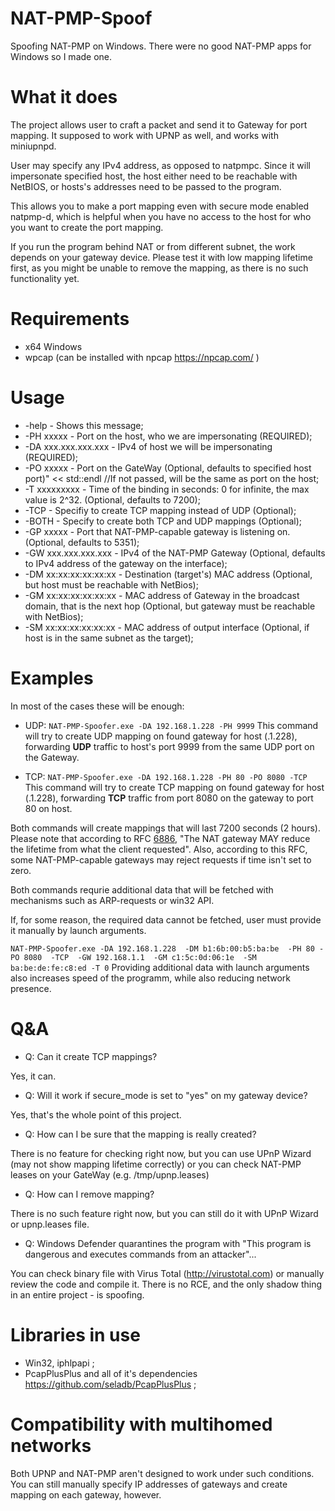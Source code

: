 # NAT-PMP-Spoof
Spoofing NAT-PMP on Windows. There were no good NAT-PMP apps for Windows so I made one.

# What it does
The project allows user to craft a packet and send it to Gateway for port mapping. It supposed to work with UPNP as well, and works with miniupnpd.

User may specify any IPv4 address, as opposed to natpmpc. Since it will impersonate specified host, the host either need to be reachable with NetBIOS, or hosts's addresses need to be passed to the program.

This allows you to make a port mapping even with  secure mode enabled natpmp-d, which is helpful when you have no access to the host for who you want to create the port mapping.

If you run the program behind NAT or from different subnet, the work depends on your gateway device. Please test it with low mapping lifetime first, as you might be unable to remove the mapping, as there is no such functionality yet.

# Requirements
* x64 Windows 
* wpcap (can be installed with npcap https://npcap.com/ )


# Usage
* -help  - Shows this message;
* -PH xxxxx  -  Port on the host, who we are impersonating (REQUIRED);
* -DA xxx.xxx.xxx.xxx  - IPv4 of host we will be impersonating (REQUIRED);
* -PO xxxxx  - Port on the GateWay (Optional, defaults to specified host port)" << std::endl //If not passed, will be the same as port on the host;
* -T xxxxxxxxx  - Time of the binding in seconds: 0 for infinite, the max value is 2^32. (Optional, defaults to 7200);
* -TCP  - Specifiy to create TCP mapping instead of UDP (Optional);
* -BOTH  - Specify to create both TCP and UDP mappings (Optional);
* -GP xxxxx  - Port that NAT-PMP-capable gateway is listening on. (Optional, defaults to 5351);
* -GW xxx.xxx.xxx.xxx  - IPv4 of the NAT-PMP Gateway (Optional, defaults to IPv4 address of the gateway on the interface);
* -DM xx:xx:xx:xx:xx:xx  - Destination (target's) MAC address (Optional, but host must be reachable with NetBios);
* -GM xx:xx:xx:xx:xx:xx  - MAC address of Gateway in the broadcast domain, that is the next hop (Optional, but gateway must be reachable with NetBios);
* -SM xx:xx:xx:xx:xx:xx - MAC address of output interface (Optional, if host is in the same subnet as the target);


# Examples
In most of the cases these will be enough:
* UDP:
`NAT-PMP-Spoofer.exe -DA 192.168.1.228 -PH 9999`
This command will try to create UDP mapping on found gateway for host (.1.228), forwarding **UDP** traffic to host's port 9999 from the same UDP port on the Gateway. 

* TCP:
`NAT-PMP-Spoofer.exe -DA 192.168.1.228 -PH 80 -PO 8080 -TCP`
This command will try to create TCP mapping on found gateway for host (.1.228), forwarding **TCP** traffic from port 8080 on the gateway to port 80 on host. 

Both commands will create mappings that will last 7200 seconds (2 hours). Please note that according to RFC [6886](https://datatracker.ietf.org/doc/html/rfc6886/), "The NAT gateway MAY reduce the lifetime from what the client requested". Also, according to this RFC, some NAT-PMP-capable gateways may reject requests if time isn't set to zero.

Both commands requrie additional data that will be fetched with mechanisms such as ARP-requests or win32 API. 

If, for some reason, the required data cannot be fetched, user must provide it manually by launch arguments. 

`NAT-PMP-Spoofer.exe -DA 192.168.1.228  -DM b1:6b:00:b5:ba:be  -PH 80 -PO 8080  -TCP  -GW 192.168.1.1  -GM c1:5c:0d:06:1e  -SM ba:be:de:fe:c8:ed -T 0`
Providing additional data with launch arguments also increases speed of the programm, while also reducing network presence.

# Q&A
* Q: Can it create TCP mappings? 

Yes, it can.
* Q: Will it work if secure_mode is set to "yes" on my gateway device?

Yes, that's the whole point of this project.
* Q: How can I be sure that the mapping is really created?

There is no feature for checking right now, but you can use UPnP Wizard (may not show mapping lifetime correctly) or you can check NAT-PMP leases on your GateWay (e.g. /tmp/upnp.leases)
* Q: How can I remove mapping?

There is no such feature right now, but you can still do it with UPnP Wizard or upnp.leases file.
* Q: Windows Defender quarantines the program with "This program is dangerous and executes commands from an attacker"...

You can check binary file with Virus Total (http://virustotal.com) or manually review the code and compile it. There is no RCE, and the only shadow thing in an entire project - is spoofing.

# Libraries in use
* Win32, iphlpapi ;
* PcapPlusPlus and all of it's dependencies https://github.com/seladb/PcapPlusPlus ;

# Compatibility with multihomed networks
Both UPNP and NAT-PMP aren't designed to work under such conditions. You can still manually specify IP addresses of gateways and create mapping on each gateway, however.
